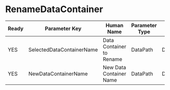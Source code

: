 # RenameDataContainer

| Ready | Parameter Key | Human Name | Parameter Type | Parameter Class |
|-------|---------------|------------|-----------------|----------------|
| YES | SelectedDataContainerName | Data Container to Rename | DataPath | DataGroupSelectionParameter |
| YES | NewDataContainerName | New Data Container Name | DataPath | DataGroupCreationParameter |
